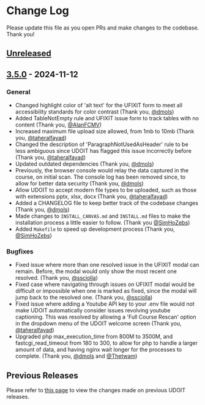 # Change Log

Please update this file as you open PRs and make changes to the codebase. Thank you!
## [Unreleased](https://github.com/ucfopen/UDOIT/tree/dev)

## [3.5.0](https://github.com/ucfopen/UDOIT/compare/stable/3.4.x...dev-v3.5.0) - 2024-11-12

### General

- Changed highlight color of 'alt text' for the UFIXIT form to meet all accessibility standards for color contrast (Thank you, [@dmols](https://github.com/dmols))
- Added TableNotEmpty rule and UFIXIT issue form to track tables with no content (Thank you, [@AlanFCMV](https://github.com/alanfcmv))
- Increased maximum file upload size allowed, from 1mb to 10mb (Thank you, [@taheralfayad](https://github.com/taheralfayad))
- Changed the description of 'ParagraphNotUsedAsHeader' rule to be less ambiguous since UDOIT has flagged this issue incorrectly before (Thank you, [@taheralfayad](https://github.com/taheralfayad))
- Updated outdated dependencies (Thank you, [@dmols](https://github.com/dmols))
- Previously, the browser console would relay the data captured in the course, on initial scan. The console log has been removed since, to allow for better data security (Thank you, [@dmols](https://github.com/dmols))
- Allow UDOIT to accept modern file types to be uploaded, such as those with extensions pptx, xlsx, docx (Thank you, [@taheralfayad](https://github.com/taheralfayad))
- Added a CHANGELOG file to keep better track of the codebase changes (Thank you, [@dmols](https://github.com/dmols))
- Made changes to `INSTALL_CANVAS.md` and `INSTALL.md` files to make the installation process a little easier to follow. (Thank you [@SimHoZebs](https://github.com/SimHoZebs))
- Added `Makefile` to speed up development process (Thank you, [@SimHoZebs](https://github.com/SimHoZebs))

### Bugfixes

- Fixed issue where more than one resolved issue in the UFIXIT modal can remain. Before, the modal would only show the most recent one resolved. (Thank you, [@ssciolla](https://github.com/ssciolla))
- Fixed case where navigating through issues on UFIXIT modal would be difficult or impossible when one is marked as fixed, since the modal will jump back to the resolved one. (Thank you, [@ssciolla](https://github.com/ssciolla))
- Fixed issue where adding a Youtube API key to your .env file would not make UDOIT automatically consider issues revolving youtube captioning. This was resolved by allowing a 'Full Course Rescan' option in the dropdown menu of the UDOIT welcome screen (Thank you, [@taheralfayad](https://github.com/taheralfayad))
- Upgraded php max_execution_time from 800M to 3500M, and fastcgi_read_timeout from 180 to 300, to allow for php to handle a larger amount of data, and having nginx wait longer for the processes to complete. (Thank you, [@dmols](https://github.com/dmols) and [@Thetwam](https://github.com/Thetwam))

## Previous Releases
Please refer to [this page](https://github.com/ucfopen/UDOIT/releases) to view the changes made on previous UDOIT releases.
